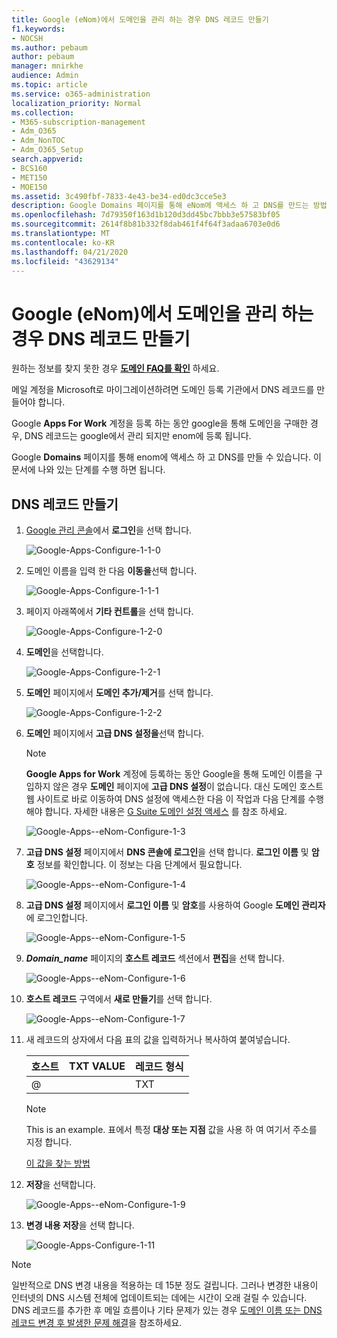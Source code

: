```yaml
---
title: Google (eNom)에서 도메인을 관리 하는 경우 DNS 레코드 만들기
f1.keywords:
- NOCSH
ms.author: pebaum
author: pebaum
manager: mnirkhe
audience: Admin
ms.topic: article
ms.service: o365-administration
localization_priority: Normal
ms.collection:
- M365-subscription-management
- Adm_O365
- Adm_NonTOC
- Adm_O365_Setup
search.appverid:
- BCS160
- MET150
- MOE150
ms.assetid: 3c490fbf-7833-4e43-be34-ed0dc3cce5e3
description: Google Domains 페이지를 통해 eNom에 액세스 하 고 DNS를 만드는 방법에 대해 알아봅니다.
ms.openlocfilehash: 7d79350f163d1b120d3dd45bc7bbb3e57583bf05
ms.sourcegitcommit: 2614f8b81b332f8dab461f4f64f3adaa6703e0d6
ms.translationtype: MT
ms.contentlocale: ko-KR
ms.lasthandoff: 04/21/2020
ms.locfileid: "43629134"
---
```

# <a name="create-dns-records-when-your-domain-is-managed-by-google-enom"></a>Google (eNom)에서 도메인을 관리 하는 경우 DNS 레코드 만들기

 원하는 정보를 찾지 못한 경우 **[도메인 FAQ를 확인](../setup/domains-faq.md)** 하세요. 
  
메일 계정을 Microsoft로 마이그레이션하려면 도메인 등록 기관에서 DNS 레코드를 만들어야 합니다.
  
Google **Apps For Work** 계정을 등록 하는 동안 google을 통해 도메인을 구매한 경우, DNS 레코드는 google에서 관리 되지만 enom에 등록 됩니다. 
  
Google **Domains** 페이지를 통해 enom에 액세스 하 고 DNS를 만들 수 있습니다. 이 문서에 나와 있는 단계를 수행 하면 됩니다. 
  
## <a name="create-the-dns-record"></a>DNS 레코드 만들기

1. [Google 관리 콘솔](https://www.google.com/work/apps/business)에서 **로그인**을 선택 합니다.
    
    ![Google-Apps-Configure-1-1-0](../../media/37a6e9f6-319e-4c02-aa18-d8d06df7953d.png)
  
2. 도메인 이름을 입력 한 다음 **이동을**선택 합니다.
    
    ![Google-Apps-Configure-1-1-1](../../media/2caf8dcb-4d40-4cfa-bc40-d634e454e699.png)
  
3. 페이지 아래쪽에서 **기타 컨트롤**을 선택 합니다.
    
    ![Google-Apps-Configure-1-2-0](../../media/1518ff78-035b-423e-85a3-c16d7faa0968.png)
  
4. **도메인**을 선택합니다.
    
    ![Google-Apps-Configure-1-2-1](../../media/c2972c06-9bca-43bd-9876-2cee63043bf1.png)
  
5. **도메인** 페이지에서 **도메인 추가/제거**를 선택 합니다.
    
    ![Google-Apps-Configure-1-2-2](../../media/07b8068f-9a05-40aa-a041-fc495c729a18.png)
  
6. **도메인** 페이지에서 **고급 DNS 설정을**선택 합니다.
    
    > [!NOTE]
    > **Google Apps for Work** 계정에 등록하는 동안 Google을 통해 도메인 이름을 구입하지 않은 경우 **도메인** 페이지에 **고급 DNS 설정**이 없습니다. 대신 도메인 호스트 웹 사이트로 바로 이동하여 DNS 설정에 액세스한 다음 이 작업과 다음 단계를 수행해야 합니다. 자세한 내용은 [G Suite 도메인 설정 액세스](https://support.google.com/a/answer/54693?hl=en) 를 참조 하세요. 
  
    ![Google-Apps--eNom-Configure-1-3](../../media/b244b29c-e479-40be-b380-4ffa0f74b421.png)
  
7. **고급 DNS 설정** 페이지에서 **DNS 콘솔에 로그인**을 선택 합니다. **로그인 이름** 및 **암호** 정보를 확인합니다. 이 정보는 다음 단계에서 필요합니다. 
    
    ![Google-Apps--eNom-Configure-1-4](../../media/056a2767-462f-4847-acee-d01e3f773add.png)
  
8. **고급 DNS 설정** 페이지에서 **로그인 이름** 및 **암호**를 사용하여 Google **도메인 관리자**에 로그인합니다. 
    
    ![Google-Apps--eNom-Configure-1-5](../../media/08b74652-8cdb-4560-a5fd-0899f86deee8.png)
  
9. ***Domain_name*** 페이지의 **호스트 레코드** 섹션에서 **편집**을 선택 합니다.
    
    ![Google-Apps--eNom-Configure-1-6](../../media/d54fec18-b9d1-4796-8397-0393c964eade.png)
  
10. **호스트 레코드** 구역에서 **새로 만들기**를 선택 합니다.
    
    ![Google-Apps--eNom-Configure-1-7](../../media/3562806a-4328-4e60-a717-0566841204cf.png)
  
11. 새 레코드의 상자에서 다음 표의 값을 입력하거나 복사하여 붙여넣습니다.
    
    |**호스트**|**TXT VALUE**|**레코드 형식**|
    |:-----|:-----|:-----|
    |@  <br/> ||TXT  <br/> |

    > [!NOTE]
    > This is an example. 표에서 특정 **대상 또는 지점** 값을 사용 하 여 여기서 주소를 지정 합니다. 
  
    [이 값을 찾는 방법](../get-help-with-domains/information-for-dns-records.md)
  
12. **저장**을 선택합니다.
    
    ![Google-Apps--eNom-Configure-1-9](../../media/7a6f7b45-8f79-487b-afe4-05949c2c04e8.png)
  
13. **변경 내용 저장**을 선택 합니다.
    
    ![Google-Apps-Configure-1-11](../../media/7f321236-33fb-4a7d-9d03-26605e9e558c.png)
  
> [!NOTE]
>  일반적으로 DNS 변경 내용을 적용하는 데 15분 정도 걸립니다. 그러나 변경한 내용이 인터넷의 DNS 시스템 전체에 업데이트되는 데에는 시간이 오래 걸릴 수 있습니다. DNS 레코드를 추가한 후 메일 흐름이나 기타 문제가 있는 경우 [도메인 이름 또는 DNS 레코드 변경 후 발생한 문제 해결](../get-help-with-domains/find-and-fix-issues.md)을 참조하세요. 
  
